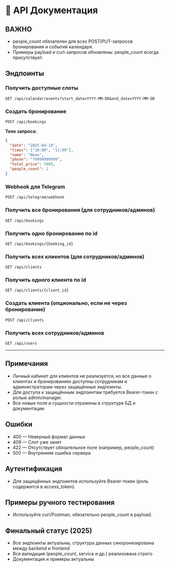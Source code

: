 # 📖 API Документация

## ВАЖНО
- people_count обязателен для всех POST/PUT-запросов бронирования и событий календаря.
- Примеры payload и curl-запросов обновлены: people_count всегда присутствует.

## Эндпоинты

### Получить доступные слоты
```
GET /api/calendar/events?start_date=YYYY-MM-DD&end_date=YYYY-MM-DD
```

### Создать бронирование
```
POST /api/bookings
```
**Тело запроса:**
```json
{
  "date": "2025-04-18",
  "times": ["10:00", "11:00"],
  "name": "Иван",
  "phone": "79999999999",
  "total_price": 5000,
  "people_count": 2
}
```

### Webhook для Telegram
```
POST /api/telegram/webhook
```

### Получить все бронирования (для сотрудников/админов)
```
GET /api/bookings
```

### Получить одно бронирование по id
```
GET /api/bookings/{booking_id}
```

### Получить всех клиентов (для сотрудников/админов)
```
GET /api/clients
```

### Получить одного клиента по id
```
GET /api/clients/{client_id}
```

### Создать клиента (опционально, если не через бронирование)
```
POST /api/clients
```

### Получить всех сотрудников/админов
```
GET /api/users
```

---

## Примечания
- Личный кабинет для клиентов не реализуется, но все данные о клиентах и бронированиях доступны сотрудникам и администраторам через защищённые эндпоинты.
- Для доступа к защищённым эндпоинтам требуется Bearer-токен с ролью admin/manager.
- Все новые поля и сущности отражены в структуре БД и документации.

## Ошибки
- 400 — Неверный формат данных
- 409 — Слот уже занят
- 422 — Отсутствует обязательное поле (например, people_count)
- 500 — Внутренняя ошибка сервера

## Аутентификация
- Для защищённых эндпоинтов используйте Bearer-токен (роль содержится в access_token).

## Примеры ручного тестирования
- Используйте curl/Postman, обязательно people_count в payload.

## Финальный статус (2025)

- Все эндпоинты актуальны, структура данных синхронизирована между backend и frontend
- Вся валидация (people_count, service и др.) реализована строго
- Документация и примеры актуальны
